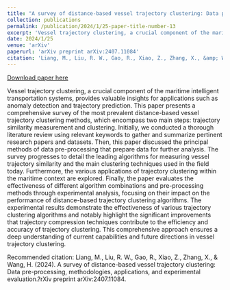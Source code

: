 ```yaml
---
title: "A survey of distance-based vessel trajectory clustering: Data pre-processing, methodologies, applications, and experimental evaluation"
collection: publications
permalink: /publication/2024/1/25-paper-title-number-13
excerpt: 'Vessel trajectory clustering, a crucial component of the maritime intelligent transportation systems, provides valuable insights for applications such as anomaly detection and trajectory prediction. This paper presents a comprehensive survey of the most prevalent distance-based vessel trajectory clustering methods, which encompass two main steps: trajectory similarity measurement and clustering. Initially, we conducted a thorough literature review using relevant keywords to gather and summarize pertinent research papers and datasets. Then, this paper discussed the principal methods of data pre-processing that prepare data for further analysis. The survey progresses to detail the leading algorithms for measuring vessel trajectory similarity and the main clustering techniques used in the field today. Furthermore, the various applications of trajectory clustering within the maritime context are explored. Finally, the paper evaluates the effectiveness of different algorithm combinations and pre-processing methods through experimental analysis, focusing on their impact on the performance of distance-based trajectory clustering algorithms. The experimental results demonstrate the effectiveness of various trajectory clustering algorithms and notably highlight the significant improvements that trajectory compression techniques contribute to the efficiency and accuracy of trajectory clustering. This comprehensive approach ensures a deep understanding of current capabilities and future directions in vessel trajectory clustering.'
date: 2024/1/25
venue: 'arXiv'
paperurl: 'arXiv preprint arXiv:2407.11084'
citation: 'Liang, M., Liu, R. W., Gao, R., Xiao, Z., Zhang, X., &amp; Wang, H. (2024). A survey of distance-based vessel trajectory clustering: Data pre-processing, methodologies, applications, and experimental evaluation.?rXiv preprint arXiv:2407.11084.'
---
```


<a href='arXiv preprint arXiv:2407.11084'>Download paper here</a>

Vessel trajectory clustering, a crucial component of the maritime intelligent transportation systems, provides valuable insights for applications such as anomaly detection and trajectory prediction. This paper presents a comprehensive survey of the most prevalent distance-based vessel trajectory clustering methods, which encompass two main steps: trajectory similarity measurement and clustering. Initially, we conducted a thorough literature review using relevant keywords to gather and summarize pertinent research papers and datasets. Then, this paper discussed the principal methods of data pre-processing that prepare data for further analysis. The survey progresses to detail the leading algorithms for measuring vessel trajectory similarity and the main clustering techniques used in the field today. Furthermore, the various applications of trajectory clustering within the maritime context are explored. Finally, the paper evaluates the effectiveness of different algorithm combinations and pre-processing methods through experimental analysis, focusing on their impact on the performance of distance-based trajectory clustering algorithms. The experimental results demonstrate the effectiveness of various trajectory clustering algorithms and notably highlight the significant improvements that trajectory compression techniques contribute to the efficiency and accuracy of trajectory clustering. This comprehensive approach ensures a deep understanding of current capabilities and future directions in vessel trajectory clustering.

Recommended citation: Liang, M., Liu, R. W., Gao, R., Xiao, Z., Zhang, X., & Wang, H. (2024). A survey of distance-based vessel trajectory clustering: Data pre-processing, methodologies, applications, and experimental evaluation.?rXiv preprint arXiv:2407.11084.